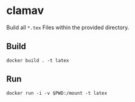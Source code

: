 # clamav
Build all ``*.tex`` Files within the provided directory.

## Build
```
docker build . -t latex
```

## Run
```
docker run -i -v $PWD:/mount -t latex
```
